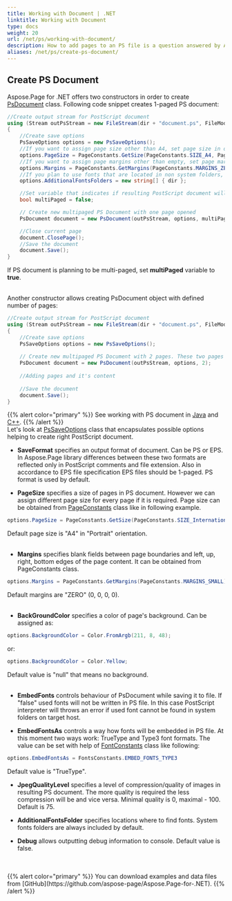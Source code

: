 ```yaml
---
title: Working with Document | .NET
linktitle: Working with Document
type: docs
weight: 20
url: /net/ps/working-with-document/
description: How to add pages to an PS file is a question answered by Aspose.Page API solution.  See how to use the functionality in .NET
aliases: /net/ps/create-ps-document/
---
```


## **Create PS Document**

Aspose.Page for .NET offers two constructors in order to create [PsDocument](https://reference.aspose.com/page/net/aspose.page.eps/psdocument/) class. Following code snippet creates 1-paged PS document:

```C#
//Create output stream for PostScript document
using (Stream outPsStream = new FileStream(dir + "document.ps", FileMode.Create))
{
    //Create save options
    PsSaveOptions options = new PsSaveOptions();
    //If you want to assign page size other than A4, set page size in options
    options.PageSize = PageConstants.GetSize(PageConstants.SIZE_A4, PageConstants.ORIENTATION_PORTRAIT);
    //If you want to assign page margins other than empty, set page margins in options
    options.Margins = PageConstants.GetMargins(PageConstants.MARGINS_ZERO);
    //If you plan to use fonts that are located in non system folders, set additional fonts folders in options
    options.AdditionalFontsFolders = new string[] { dir };

    //Set variable that indicates if resulting PostScript document will be multipaged
    bool multiPaged = false;

    // Create new multipaged PS Document with one page opened
    PsDocument document = new PsDocument(outPsStream, options, multiPaged);

    //Close current page
    document.ClosePage();
    //Save the document
    document.Save();
}
```
If PS document is planning to be multi-paged, set **multiPaged** variable to **true**.
<br>
<br>

Another constructor allows creating PsDocument object with defined number of pages:
```C#
//Create output stream for PostScript document
using (Stream outPsStream = new FileStream(dir + "document.ps", FileMode.Create))
{
    //Create save options
    PsSaveOptions options = new PsSaveOptions();
    
    // Create new multipaged PS Document with 2 pages. These two pages are not created. It must be added by AddPage() method.
    PsDocument document = new PsDocument(outPsStream, options, 2);
    
    //Adding pages and it's content
    
    //Save the document
    document.Save();
}
```
{{% alert color="primary" %}}
See working with PS document in [Java](/page/java/ps/working-with-document/) and [C++](/page/cpp/ps/working-with-document/).
{{% /alert %}}
<br>
Let's look at [PsSaveOptions](https://reference.aspose.com/page/net/aspose.page.eps.device/pssaveoptions/) class that encapsulates possible options helping to create right PostScript document.
<br>
- **SaveFormat** specifies an output format of document. Can be PS or EPS. In Aspose.Page library differences between these two formats are reflected only in PostScript comments and file extension. Also in accordance to EPS file specification EPS files should be 1-paged. PS format is used by default.

- **PageSize** specifies a size of pages in PS document. However we can assign different page size for every page if it is required. Page size can be obtained from [PageConstants](https://reference.aspose.com/page/net/aspose.page.eps/pageconstants/) class like in following example.
```C#
options.PageSize = PageConstants.GetSize(PageConstants.SIZE_International, PageConstants.ORIENTATION_PORTRAIT);
```
Default page size is "A4" in "Portrait" orientation.
<br>
<br>
- **Margins** specifies blank fields between page boundaries and left, up, right, bottom edges of the page content. It can be obtained from PageConstants class.
```C#
options.Margins = PageConstants.GetMargins(PageConstants.MARGINS_SMALL); // 20 points for each margin
```
Default margins are "ZERO" (0, 0, 0, 0).
<br>
<br>
- **BackGroundColor** specifies a color of page's background. Can be assigned as:
```C#
options.BackgroundColor = Color.FromArgb(211, 8, 48);
```
or:
```C#
options.BackgroundColor = Color.Yellow;
```
Default value is "null" that means no background.
<br>
<br>
- **EmbedFonts** controls behaviour of PsDocument while saving it to file. If "false" used fonts will not be written in PS file. In this case PostScript interpreter will throws an error if used font cannot be found in system folders on target host.

- **EmbedFontsAs** controls a way how fonts will be embedded in PS file. At this moment two ways work: TrueType and Type3 font formats. The value can be set with help of [FontConstants](https://reference.aspose.com/page/net/aspose.page.eps/fontconstants/) class like following:
```C#
options.EmbedFontsAs = FontsConstants.EMBED_FONTS_TYPE3
```
Default value is "TrueType".

- **JpegQualityLevel** specifies a level of compression/quality of images in resulting PS document. The more quality is required the less compression will be and vice versa. Minimal quality is 0, maximal - 100. Default is 75.

- **AdditionalFontsFolder** specifies locations where to find fonts. System fonts folders are always included by default.

- **Debug** allows outputting debug information to console. Default value is false.

<br>
<br>
{{% alert color="primary" %}}
You can download examples and data files from [GitHub](https://github.com/aspose-page/Aspose.Page-for-.NET). {{% /alert %}} 
